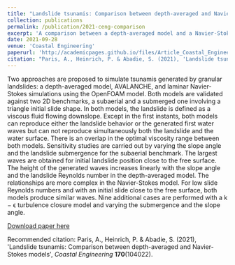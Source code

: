 ```yaml
---
title: "Landslide tsunamis: Comparison between depth-averaged and Navier-Stokes models"
collection: publications
permalink: /publication/2021-ceng-comparison
excerpt: 'A comparison between a depth-averaged model and a Navier-Stokes model (OpenFOAM)'
date: 2021-09-28
venue: 'Coastal Engineering'
paperurl: 'http://academicpages.github.io/files/Article_Coastal_Engineering_HAL.pdf'
citation: "Paris, A., Heinrich, P. & Abadie, S. (2021), 'Landslide tsunamis: Comparison between depth-averaged and Navier-Stokes models', <i>Coastal Engineering</i> <b>170</b>(104022)"
---
```

Two approaches are proposed to simulate tsunamis generated by granular landslides: a depth-averaged
model, AVALANCHE, and laminar Navier-Stokes simulations using the OpenFOAM model. Both models
are validated against two 2D benchmarks, a subaerial and a submerged one involving a triangle initial
slide shape. In both models, the landslide is defined as a viscous fluid flowing downslope. Except in the
first instants, both models can reproduce either the landslide behavior or the generated first water waves
but can not reproduce simultaneously both the landslide and the water surface. There is an overlap in
the optimal viscosity range between both models. Sensitivity studies are carried out by varying the slope
angle and the landslide submergence for the subaerial benchmark. The largest waves are obtained for
initial landslide position close to the free surface. The height of the generated waves increases linearly
with the slope angle and the landslide Reynolds number in the depth-averaged model. The relationships
are more complex in the Navier-Stokes model. For low slide Reynolds numbers and with an initial slide
close to the free surface, both models produce similar waves. Nine additional cases are performed with a
k − ϵ turbulence closure model and varying the submergence and the slope angle.

[Download paper here](http://academicpages.github.io/files/Article_Coastal_Engineering_HAL.pdf)

Recommended citation: Paris, A., Heinrich, P. & Abadie, S. (2021), 'Landslide tsunamis: Comparison between depth-averaged and Navier-Stokes models', <i>Coastal Engineering</i> <b>170</b>(104022).
